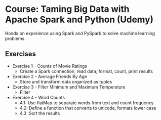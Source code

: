 # Course: Taming Big Data with Apache Spark and Python (Udemy)

Hands on experience using Spark and PySpark to solve machine learning problems.

## Exercises
* Exercise 1 - Counts of Movie Ratings
  * Create a Spark connection; read data, format, count, print results
* Exercise 2 - Average Friends By Age
  * Store and transform data organized as tuples
* Exercise 3 - Filter Minimum and Maximum Temperature
  * Filter
* Exercise 4 - Word Counts
  * 4.1: Use flatMap to separate words from text and count frequency
  * 4.2: Define a function that converts to unicode, formats lower case
  * 4.3: Sort the results
